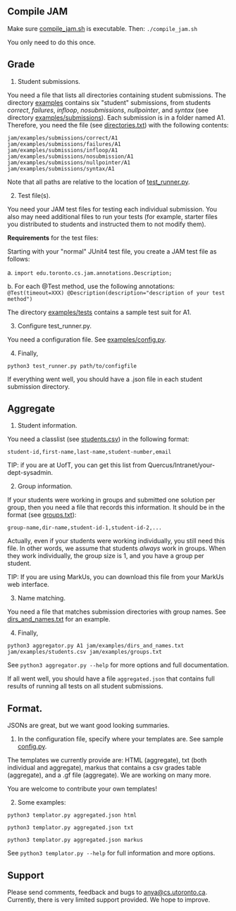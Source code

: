 ## Compile JAM

 Make sure [compile_jam.sh](./compile_jam.sh) is executable. Then:
 `./compile_jam.sh`

 You only need to do this once.


## Grade

1. Student submissions.

You need a file that lists all directories containing student
submissions.  The directory [examples](./examples) contains six
"student" submissions, from students *correct*, *failures*, *infloop*,
*nosubmissions*, *nullpointer*, and *syntax* (see directory
[examples/submissions](./examples/submissions)). Each submission is in
a folder named A1.  Therefore, you need the file (see
[directories.txt](./examples/directories.txt)) with the following
contents:

`
jam/examples/submissions/correct/A1
jam/examples/submissions/failures/A1
jam/examples/submissions/infloop/A1
jam/examples/submissions/nosubmission/A1
jam/examples/submissions/nullpointer/A1
jam/examples/submissions/syntax/A1
`

Note that all paths are relative to the location of
[test_runner.py](../test_runner.py).


2. Test file(s).

You need your JAM test files for testing each individual submission.
You also may need additional files to run your tests (for example,
starter files you distributed to students and instructed them to not
modify them).

**Requirements** for the test files:

Starting with your "normal" JUnit4 test file, you create a JAM test
file as follows:

a. `import edu.toronto.cs.jam.annotations.Description;`

b. For each @Test method, use the following annotations:
`
@Test(timeout=XXX)
@Description(description="description of your test method")
`

The directory [examples/tests](./examples/tests) contains a sample
test suit for A1.

3. Configure test_runner.py.

You need a configuration file. See
[examples/config.py](./examples/config.py).

4. Finally,

`python3 test_runner.py path/to/configfile`

If everything went well, you should have a .json file in each student
submission directory.

## Aggregate


1. Student information.

You need a classlist (see [students.csv](./examples/students.csv)) in
the following format:

`student-id,first-name,last-name,student-number,email`

TIP: if you are at UofT, you can get this list from
Quercus/Intranet/your-dept-sysadmin.

2. Group information.

If your students were working in groups and submitted one solution per
group, then you need a file that records this information. It should
be in the format (see [groups.txt](./examples/groups.txt)):

`group-name,dir-name,student-id-1,student-id-2,...`

Actually, even if your students were working individually, you still
need this file. In other words, we assume that students *always* work
in groups. When they work individually, the group size is 1, and you
have a group per student.

TIP: If you are using MarkUs, you can download this file from your
MarkUs web interface.

3. Name matching.

You need a file that matches submission directories with group
names. See [dirs_and_names.txt](./examples/dirs_and_names.txt) for an
example.

4. Finally,

`python3 aggregator.py A1 jam/examples/dirs_and_names.txt jam/examples/students.csv jam/examples/groups.txt`

See
  `python3 aggregator.py --help`
for more options and full documentation.

If all went well, you should have a file `aggregated.json` that contains
full results of running all tests on all student submissions.


##  Format.

JSONs are great, but we want good looking summaries.

1. In the configuration file, specify where your templates are. See
sample [config.py](./examples/config.py).

The templates we currently provide are: HTML (aggregate), txt (both
individual and aggregate), markus that contains a csv grades table
(aggregate), and a .gf file (aggregate). We are working on many more.

You are welcome to contribute your own templates!

2. Some examples:

`python3 templator.py aggregated.json html`

`python3 templator.py aggregated.json txt`

`python3 templator.py aggregated.json markus`

See 
  `python3 templator.py --help`
for full information and more options.


## Support

Please send comments, feedback and bugs to
[anya@cs.utoronto.ca](mailto:anya@cs.utoronto.ca). Currently, there is
very limited support provided. We hope to improve.
